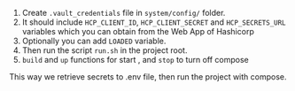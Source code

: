 1. Create `.vault_credentials` file in `system/config/` folder.
2. It should include `HCP_CLIENT_ID`, `HCP_CLIENT_SECRET` and `HCP_SECRETS_URL` variables which you can obtain from the Web App of Hashicorp
3. Optionally you can add `LOADED` variable.
4. Then run the script `run.sh` in the project root.
5. `build` and `up` functions for start , and `stop` to turn off compose

This way we retrieve secrets to .env file, then run the project with compose.
